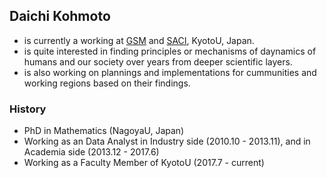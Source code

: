 ## Daichi Kohmoto

- is currently a working at [GSM](https://www.med.kyoto-u.ac.jp/en/) and [SACI](https://www.saci.kyoto-u.ac.jp/en/), KyotoU, Japan. 
- is quite interested in finding principles or mechanisms of daynamics of humans and our society over years from deeper scientific layers. 
- is also working on plannings and implementations for cummunities and working regions based on their findings. 

### History

- PhD in Mathematics (NagoyaU, Japan)
- Working as an Data Analyst in Industry side (2010.10 - 2013.11), and in Academia side (2013.12 - 2017.6)
- Working as a Faculty Member of KyotoU (2017.7 - current)

